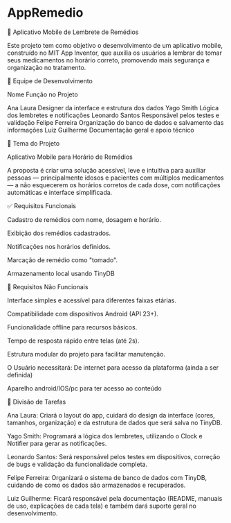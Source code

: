 # AppRemedio
💊 Aplicativo Mobile de Lembrete de Remédios
 
Este projeto tem como objetivo o desenvolvimento de um aplicativo mobile, construído no MIT App Inventor, que auxilia os usuários a lembrar de tomar seus medicamentos no horário correto, promovendo mais segurança e organização no tratamento.
 
👥 Equipe de Desenvolvimento
 
Nome Função no Projeto
 
Ana Laura Designer da interface e estrutura dos dados
Yago Smith Lógica dos lembretes e notificações
Leonardo Santos Responsável pelos testes e validação
Felipe Ferreira Organização do banco de dados e salvamento das informações
Luiz Guilherme Documentação geral e apoio técnico
 
 
 

🎯 Tema do Projeto
 
Aplicativo Mobile para Horário de Remédios
 
A proposta é criar uma solução acessível, leve e intuitiva para auxiliar pessoas — principalmente idosos e pacientes com múltiplos medicamentos — a não esquecerem os horários corretos de cada dose, com notificações automáticas e interface simplificada.
 
 

 
✅ Requisitos Funcionais
 
Cadastro de remédios com nome, dosagem e horário.
 
Exibição dos remédios cadastrados.
 
Notificações nos horários definidos.
 
Marcação de remédio como "tomado".
 
Armazenamento local usando TinyDB
 
 
🔧 Requisitos Não Funcionais
 
Interface simples e acessível para diferentes faixas etárias.
 
Compatibilidade com dispositivos Android (API 23+).
 
Funcionalidade offline para recursos básicos.
 
Tempo de resposta rápido entre telas (até 2s).
 
Estrutura modular do projeto para facilitar manutenção.

O Usuário necessitará: 
De internet para acesso da plataforma (ainda a ser definida)

Aparelho android/IOS/pc para ter acesso ao conteúdo

  
🧩 Divisão de Tarefas
 
Ana Laura: Criará o layout do app, cuidará do design da interface (cores, tamanhos, organização) e da estrutura de dados que será salva no TinyDB.
 
Yago Smith: Programará a lógica dos lembretes, utilizando o Clock e Notifier para gerar as notificações.
 
Leonardo Santos: Será responsável pelos testes em dispositivos, correção de bugs e validação da funcionalidade completa.
 
Felipe Ferreira: Organizará o sistema de banco de dados com TinyDB, cuidando de como os dados são armazenados e recuperados.
 
Luiz Guilherme: Ficará responsável pela documentação (README, manuais de uso, explicações de cada tela) e também dará suporte geral no desenvolvimento.
